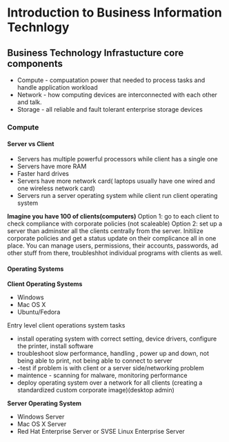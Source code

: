 # Introduction to Business Information Technlogy

## Business Technology Infrastucture core components
- Compute - compuatation power that needed to process tasks and handle application workload
- Network - how computing devices are interconnected with each other and talk. 
- Storage - all reliable and fault tolerant enterprise storage devices

### Compute
#### Server vs Client
- Servers has multiple powerful processors while client has a single one
- Servers have more RAM
- Faster hard drives
- Servers have more network card( laptops usually have one wired and one wireless network card)
- Servers run a server operating system while client run client operating system

**Imagine you have 100 of clients(computers)**
Option 1:  go to each client to check compliance with corporate policies (not scaleable)
Option 2: set up a server than adminster all the clients centrally from the server. Initilize corporate policies and get a status update
on their complicance all in one place. You can manage users, permissions, their accounts, passwords, ad other stuff from there, troubleshhot individual programs with clients as well. 
#### Operating Systems
**Client Operating Systems**
- Windows
- Mac OS X
- Ubuntu/Fedora

Entry level client operations system tasks
- install operating system with correct setting, device drivers, configure the printer, install software
- troubleshoot slow performance, handling , power up and down, not being able to print, not being able to connect to server
- -test if problem is with client or a server side/networking problem
- maintence - scanning for malware, monitoring performance
- deploy operating system over a network for all clients (creating a standardized custom corporate image)(desktop admin)


**Server Operating System**
- Windows Server
- Mac OS X Server
- Red Hat Enterprise Server or SVSE Linux Enterprise Server



